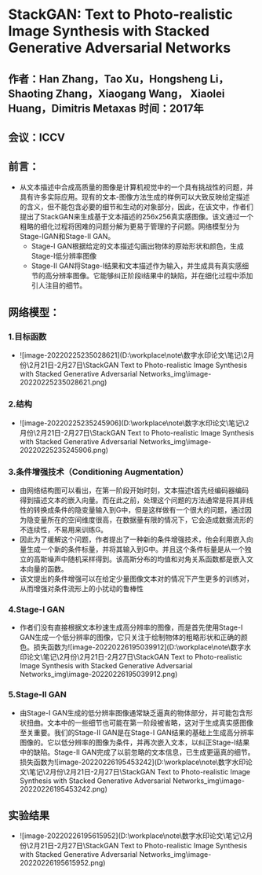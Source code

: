 # StackGAN: Text to Photo-realistic Image Synthesis with Stacked Generative Adversarial Networks

## 作者：Han Zhang，Tao Xu，Hongsheng Li，Shaoting Zhang，Xiaogang Wang， Xiaolei Huang，Dimitris Metaxas 时间：2017年

## 会议：ICCV

## 前言：

* 从文本描述中合成高质量的图像是计算机视觉中的一个具有挑战性的问题，并具有许多实际应用。现有的文本-图像方法生成的样例可以大致反映给定描述的含义，但不能包含必要的细节和生动的对象部分，因此，在该文中，作者们提出了StackGAN来生成基于文本描述的256x256真实感图像。该文通过一个粗略的细化过程将困难的问题分解为更易于管理的子问题。网络模型分为Stage-ⅠGAN和Stage-Ⅱ GAN。
  * Stage-I GAN根据给定的文本描述勾画出物体的原始形状和颜色，生成Stage-I低分辨率图像
  * Stage-II  GAN将Stage-I结果和文本描述作为输入，并生成具有真实感细节的高分辨率图像。它能够纠正阶段i结果中的缺陷，并在细化过程中添加引人注目的细节。

## 网络模型：

### 1.目标函数

* ![image-20220225235028621](D:\workplace\note\数字水印论文\笔记\2月份\2月21日-2月27日\StackGAN Text to Photo-realistic Image Synthesis with Stacked Generative Adversarial Networks_img\image-20220225235028621.png)

### 2.结构

* ![image-20220225235245906](D:\workplace\note\数字水印论文\笔记\2月份\2月21日-2月27日\StackGAN Text to Photo-realistic Image Synthesis with Stacked Generative Adversarial Networks_img\image-20220225235245906.png)

### 3.条件增强技术（Conditioning Augmentation）

* 由网络结构图可以看出，在第一阶段开始时刻，文本描述t首先经编码器编码得到描述文本的嵌入向量。而在此之前，处理这个问题的方法通常是将其非线性的转换成条件的隐变量输入到G中，但是这样做有一个很大的问题，通过因为隐变量所在的空间维度很高，在数据量有限的情况下，它会造成数据流形的不连续性，不易用来训练G。
* 因此为了缓解这个问题，作者提出了一种新的条件增强技术，他会利用嵌入向量生成一个新的条件标量，并将其输入到G中。并且这个条件标量是从一个独立的高斯噪声中随机采样得到。该高斯分布的均值和对角关系函数都是嵌入文本向量的函数。
* 该文提出的条件增强可以在给定少量图像文本对的情况下产生更多的训练对，从而增强对条件流形上的小扰动的鲁棒性

### 4.Stage-I GAN

* 作者们没有直接根据文本秒速生成高分辨率的图像，而是首先使用Stage-I GAN生成一个低分辨率的图像，它只关注于绘制物体的粗略形状和正确的颜色。损失函数为![image-20220226195039912](D:\workplace\note\数字水印论文\笔记\2月份\2月21日-2月27日\StackGAN Text to Photo-realistic Image Synthesis with Stacked Generative Adversarial Networks_img\image-20220226195039912.png)

### 5.Stage-II GAN

* 由Stage-I GAN生成的低分辨率图像通常缺乏逼真的物体部分，并可能包含形状扭曲。文本中的一些细节也可能在第一阶段被省略，这对于生成真实感图像至关重要。我们的Stage-II GAN是在Stage-I GAN结果的基础上生成高分辨率图像的。它以低分辨率的图像为条件，并再次嵌入文本，以纠正Stage-I结果中的缺陷。Stage-II GAN完成了以前忽略的文本信息，已生成更逼真的细节。损失函数为![image-20220226195453242](D:\workplace\note\数字水印论文\笔记\2月份\2月21日-2月27日\StackGAN Text to Photo-realistic Image Synthesis with Stacked Generative Adversarial Networks_img\image-20220226195453242.png)

## 实验结果

* ![image-20220226195615952](D:\workplace\note\数字水印论文\笔记\2月份\2月21日-2月27日\StackGAN Text to Photo-realistic Image Synthesis with Stacked Generative Adversarial Networks_img\image-20220226195615952.png)